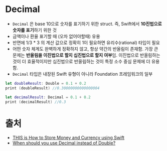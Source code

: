 # Decimal

- `Decimal` 은 base 10으로 숫자를 표기하기 위한 struct. 즉, Swift에서 **10진법으로 숫자를 표기**하기 위한 것
- 금액이나 환율 표기할 때 (오차 없어야할때) 유용
- 반면에 1/3 * 3 의 계산 값으로 정확히 1이 필요하면 유리수(rational) 타입이 필요
- 어떤 숫자 체계도 완벽하게 정확하지 않고, 항상 약간의 반올림이 존재함. 가장 큰 문제는 **반올림을 이진법으로 할지 십진법으로 할지 여부**임. 이진법으로 반올림하는 것이 더 효율적이지만 십진법으로 반올림하는 것이 특정 소수 중심 문제에 더 유용함.
- `Decimal` 타입은 내장된 Swift 유형이 아니라 Foundation 프레임워크의 일부

```swift
let doubleResult: Double = 0.1 + 0.2
print (doubleResult) //0.30000000000000004

let decimalResult: Decimal = 0.1 + 0.2
print (decimalResult) //0.3
```



# 출처

- [THIS is How to Store Money and Currency using Swift](https://stevenpcurtis.medium.com/this-is-how-to-store-money-and-currency-using-swift-89fbf9697dfa)
- [When should you use Decimal instead of Double?](https://www.jessesquires.com/blog/2022/02/01/decimal-vs-double/)

